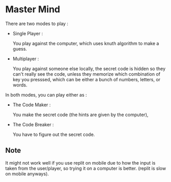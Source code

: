# Master Mind

There are two modes to play :

- Single Player :

  You play against the computer, which uses knuth algorithm to make a guess.

- Multiplayer :

  You play against someone else locally, the secret code is hidden so they can't really see the code, unless they memorize which combination of key you presssed, which can be either a bunch of numbers, letters, or words.

In both modes, you can play either as :

- The Code Maker :

  You make the secret code (the hints are given by the computer),

- The Code Breaker :

  You have to figure out the secret code.

## Note

It might not work well if you use replit on mobile due to how the input is taken from the user/player, so trying it on a computer is better. (replit is slow on mobile anyways).
